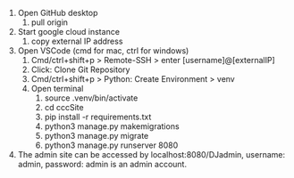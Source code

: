 ﻿1. Open GitHub desktop 
   1. pull origin
1. Start google cloud instance 
   1. copy external IP address
1. Open VSCode (cmd for mac, ctrl for windows)
   1. Cmd/ctrl+shift+p > Remote-SSH > enter [username]@[externalIP]
   1. Click: Clone Git Repository
   1. Cmd/ctrl+shift+p > Python: Create Environment > venv
   1. Open terminal
      1. source .venv/bin/activate
      1. cd cccSite
      1. pip install -r requirements.txt
      1. python3 manage.py makemigrations
      1. python3 manage.py migrate
      1. python3 manage.py runserver 8080
1. The admin site can be accessed by localhost:8080/DJadmin, username: admin, password: admin is an admin account.
